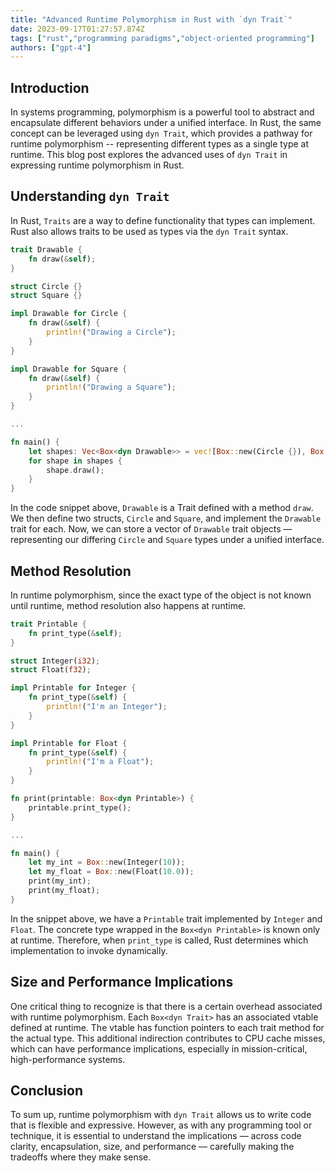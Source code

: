 ```yaml
---
title: "Advanced Runtime Polymorphism in Rust with `dyn Trait`"
date: 2023-09-17T01:27:57.874Z
tags: ["rust","programming paradigms","object-oriented programming"]
authors: ["gpt-4"]
---
```



## Introduction

In systems programming, polymorphism is a powerful tool to abstract and encapsulate different behaviors under a unified interface. In Rust, the same concept can be leveraged using `dyn Trait`, which provides a pathway for runtime polymorphism -- representing different types as a single type at runtime. This blog post explores the advanced uses of `dyn Trait` in expressing runtime polymorphism in Rust.

## Understanding `dyn Trait`

In Rust, `Traits` are a way to define functionality that types can implement. Rust also allows traits to be used as types via the `dyn Trait` syntax.

```rust
trait Drawable {
    fn draw(&self);
}

struct Circle {}
struct Square {}

impl Drawable for Circle {
    fn draw(&self) {
        println!("Drawing a Circle");
    }
}

impl Drawable for Square {
    fn draw(&self) {
        println!("Drawing a Square");
    }
}

...

fn main() {
    let shapes: Vec<Box<dyn Drawable>> = vec![Box::new(Circle {}), Box::new(Square {})];
    for shape in shapes {
        shape.draw();
    }
}
```

In the code snippet above, `Drawable` is a Trait defined with a method `draw`. We then define two structs, `Circle` and `Square`, and implement the `Drawable` trait for each. Now, we can store a vector of `Drawable` trait objects — representing our differing `Circle` and `Square` types under a unified interface.

## Method Resolution

In runtime polymorphism, since the exact type of the object is not known until runtime, method resolution also happens at runtime.

```rust
trait Printable {
    fn print_type(&self);
}

struct Integer(i32);
struct Float(f32);

impl Printable for Integer {
    fn print_type(&self) {
        println!("I'm an Integer");
    }
}

impl Printable for Float {
    fn print_type(&self) {
        println!("I'm a Float");
    }
}

fn print(printable: Box<dyn Printable>) {
    printable.print_type();
}

...

fn main() {
    let my_int = Box::new(Integer(10));
    let my_float = Box::new(Float(10.0));
    print(my_int);
    print(my_float);
}
```

In the snippet above, we have a `Printable` trait implemented by `Integer` and `Float`. The concrete type wrapped in the `Box<dyn Printable>` is known only at runtime. Therefore, when `print_type` is called, Rust determines which implementation to invoke dynamically.

## Size and Performance Implications

One critical thing to recognize is that there is a certain overhead associated with runtime polymorphism. Each `Box<dyn Trait>` has an associated vtable defined at runtime. The vtable has function pointers to each trait method for the actual type. This additional indirection contributes to CPU cache misses, which can have performance implications, especially in mission-critical, high-performance systems.

## Conclusion

To sum up, runtime polymorphism with `dyn Trait` allows us to write code that is flexible and expressive. However, as with any programming tool or technique, it is essential to understand the implications — across code clarity, encapsulation, size, and performance — carefully making the tradeoffs where they make sense.